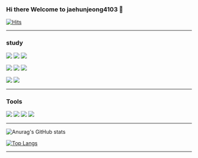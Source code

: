 ### Hi there Welcome to jaehunjeong4103 👋
[![Hits](https://hits.seeyoufarm.com/api/count/incr/badge.svg?url=https%3A%2F%2Fgithub.com%2Fjaehunjeong4103&count_bg=%2379C83D&title_bg=%23555555&icon=&icon_color=%23E7E7E7&title=hits&edge_flat=false)](https://hits.seeyoufarm.com)

---

### study

<img src="https://img.shields.io/badge/Java-007396?style=flat-square&logo=OpenJDK&logoColor=white"/> <img src="https://img.shields.io/badge/JSP-007396?style=flat-square&logo=OpenJDK&logoColor=white"/> <img src="https://img.shields.io/badge/python-3776AB?style=flat-square&logo=python&logoColor=white"/>

<img src="https://img.shields.io/badge/HTML5-E34F26?style=flat-square&logo=html5&logoColor=white"/> <img src="https://img.shields.io/badge/CSS3-1572B6?style=flat-square&logo=css3&logoColor=white"/> <img src="https://img.shields.io/badge/JavaScript-F7DF1E?style=flat-square&logo=javascript&logoColor=white"/>

<img src="https://img.shields.io/badge/MYSQL-4479A1?style=flat-square&logo=mysql&logoColor=white"/>

<img src="https://img.shields.io/badge/android-3DDC84?style=flat-square&logo=android&logoColor=white"/>

---

### Tools
<img src="https://img.shields.io/badge/VisualStudioVode-007ACC?style=flat-square&logo=visualstudiocode&logoColor=white"/> <img src="https://img.shields.io/badge/Eclipse-2C2255?style=flat-square&logo=eclipseide&logoColor=white"/> <img src="https://img.shields.io/badge/github-181717?style=flat-square&logo=github&logoColor=white"/> <img src="https://img.shields.io/badge/androidstudio-3DDC84?style=flat-square&logo=androidstudio&logoColor=white"/>

---

![Anurag's GitHub stats](https://github-readme-stats.vercel.app/api?username=jaehunjeong4103&show_icons=true&theme=radical)

[![Top Langs](https://github-readme-stats.vercel.app/api/top-langs/?username=jaehunjeong4103&langs_count=8)](https://github.com/jaehunjeong4103/github-readme-stats)

---




<!--
**jaehunjeong4103/jaehunjeong4103** is a ✨ _special_ ✨ repository because its `README.md` (this file) appears on your GitHub profile.

Here are some ideas to get you started:

- 🔭 I’m currently working on ...
- 🌱 I’m currently learning ...
- 👯 I’m looking to collaborate on ...
- 🤔 I’m looking for help with ...
- 💬 Ask me about ...
- 📫 How to reach me: ...
- 😄 Pronouns: ...
- ⚡ Fun fact: ...
-->
